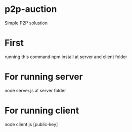 # p2p-auction
Simple P2P  solustion

# First 
running this command npm install at server and client folder

# For running server 

node server.js at server folder

# For running client

node client.js [public-key]


